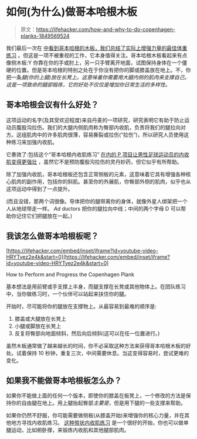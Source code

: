 # 如何(为什么)做哥本哈根木板

> 原文：<https://lifehacker.com/how-and-why-to-do-copenhagen-planks-1849569524>

我们最后一次在 [中看到哥本哈根的木板，我们总结了实际上增强力量的最佳体重练习](https://lifehacker.com/12-bodyweight-exercises-that-will-actually-make-you-str-1847903062) 。但这是一项不被重视的工作，它本身值得关注。哥本哈根木板看起来有点像侧木板:Y 你靠在你的手或肘上，另一只手臂离开地面，试图保持身体在一个僵硬的位置。但是哥本哈根的特别之处在于你没有把你的脚或膝盖放在地上。不，你把一条*腿(你的上腿)放在长凳上。这意味着你需要用大腿内侧的肌肉来支撑自己。这是一项致命的腿部锻炼，它的好处不仅仅是增加你日常生活的多样性。*



## 哥本哈根会议有什么好处？

这项运动的名字(及其受欢迎程度)来自丹麦的一项研究，研究表明它有助于防止运动员腹股沟拉伤。我们的大腿内侧肌肉称为臀部内收肌，负责将我们的腿拉向对方。这组肌肉中的许多肌肉很薄，容易撕裂或拉伤(“拉伤”)，所以研究人员使用这种练习来加强内收肌。

它奏效了:包括这个“哥本哈根内收肌练习” [在内的 P 项目让男性足球运动员的内收肌变得更强壮](https://www.ncbi.nlm.nih.gov/pmc/articles/PMC8486394/) ，虽然它不是预防腹股沟拉伤的灵丹妙药，但它似乎有所帮助。

除了加强内收肌，哥本哈根板还包含正常侧板的元素，这意味着它具有增强各种核心肌肉的副作用，包括你的斜肌。甚至你的外展肌，你臀部外侧的肌肉，似乎也从这项运动中得到了一点提升。

(而且没错，那两个词很像。导体把你的腿带离你的身体，就像外星人绑架把一个人从地球带走一样。 *Ad* ductors 把你的腿拉向中线；中间的两个字母 D 可以帮助你记住它们把腿放在一起。)

## 我该怎么做哥本哈根板呢？

 [https://lifehacker.com/embed/inset/iframe?id=youtube-video-HRYTyez2e4k&start=0](https://lifehacker.com/embed/inset/iframe?id=youtube-video-HRYTyez2e4k&start=0)

<figcaption class="sc-1ptbguh-0 hxeMec caption">How to Perform and Progress the Copenhagen Plank</figcaption> 

基本想法是用前臂或手支撑上半身，而腿支撑在长凳或其他物体上。在团队练习中，当你做练习时，一个伙伴可以站起来扶住你的腿。

开始时，尽可能将你的腿放在支撑物上。从最容易到最难的顺序是:

1.  膝盖或大腿放在长凳上
2.  小腿或脚放在长凳上
3.  反复将臀部向地面倾斜，然后向后倾斜(这可以在任一位置进行。)

虽然木板通常做了越来越长的时间，你不必采取这种方法来获得哥本哈根木板的好处。试着保持 10 秒钟，重复三次，中间需要休息。当这变得容易时，尝试更难的变化。

## 如果我不能做哥本哈根板怎么办？

如果你不能做上面的任何一个版本，即使你的膝盖在板凳上，一个修改的方法是保持你的自由腿在地上。用上腿抬起臀部*主要是*，但是用下腿的一些支撑来帮助。

如果你仍然不舒服，你可能需要做侧板(从膝盖开始)来增强你的核心力量，并在其他地方寻找内收肌练习。 [这种带状内收肌练习](https://www.youtube.com/watch?v=PTeIHHKeWvM&t=13s) 是一个很好的开始，你也可以做单腿运动，比如俯卧撑，来锻炼内收肌和其他腿部肌肉。